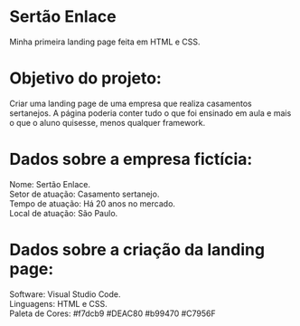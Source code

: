 # Sertão Enlace
Minha primeira landing page feita em HTML e CSS.

# Objetivo do projeto:

Criar uma landing page de uma empresa que realiza casamentos sertanejos. A página poderia conter tudo o que foi ensinado em aula e mais o que o aluno quisesse, menos qualquer framework.

# Dados sobre a empresa fictícia:

Nome: Sertão Enlace. \
Setor de atuação: Casamento sertanejo. \
Tempo de atuação: Há 20 anos no mercado. \
Local de atuação: São Paulo.

# Dados sobre a criação da landing page:

Software: Visual Studio Code. \
Linguagens: HTML e CSS. \
Paleta de Cores: 
#f7dcb9
#DEAC80
#b99470
#C7956F
